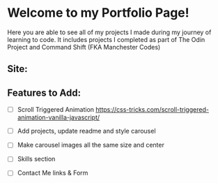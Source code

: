 # Welcome to my Portfolio Page!

Here you are able to see all of my projects I made during my journey of learning to code. It includes projects I completed as part of The Odin Project and Command Shift (FKA Manchester Codes)

## Site:

## Features to Add:

- [ ] Scroll Triggered Animation
      https://css-tricks.com/scroll-triggered-animation-vanilla-javascript/

- [ ] Add projects, update readme and style carousel

- [ ] Make carousel images all the same size and center

- [ ] Skills section

- [ ] Contact Me links & Form
